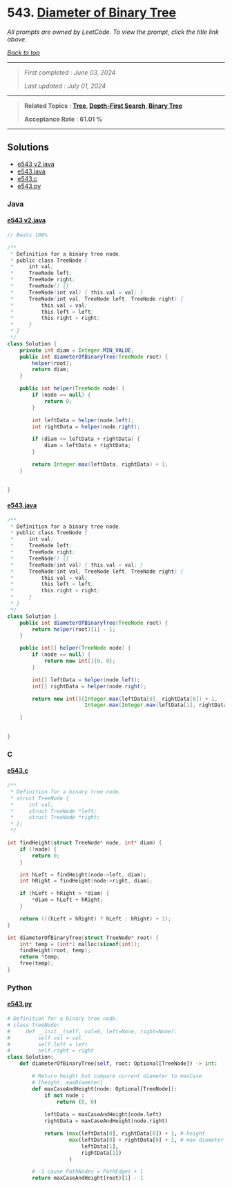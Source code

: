 # 543. [Diameter of Binary Tree](<https://leetcode.com/problems/diameter-of-binary-tree>)

*All prompts are owned by LeetCode. To view the prompt, click the title link above.*

*[Back to top](<../README.md>)*

------

> *First completed : June 03, 2024*
>
> *Last updated : July 01, 2024*

------

> **Related Topics** : **[Tree](<by_topic/Tree.md>), [Depth-First Search](<by_topic/Depth-First Search.md>), [Binary Tree](<by_topic/Binary Tree.md>)**
>
> **Acceptance Rate** : **61.01 %**

------

## Solutions

- [e543 v2.java](<../my-submissions/e543 v2.java>)
- [e543.java](<../my-submissions/e543.java>)
- [e543.c](<../my-submissions/e543.c>)
- [e543.py](<../my-submissions/e543.py>)
### Java
#### [e543 v2.java](<../my-submissions/e543 v2.java>)
```Java
// Beats 100% 

/**
 * Definition for a binary tree node.
 * public class TreeNode {
 *     int val;
 *     TreeNode left;
 *     TreeNode right;
 *     TreeNode() {}
 *     TreeNode(int val) { this.val = val; }
 *     TreeNode(int val, TreeNode left, TreeNode right) {
 *         this.val = val;
 *         this.left = left;
 *         this.right = right;
 *     }
 * }
 */
class Solution {
    private int diam = Integer.MIN_VALUE;
    public int diameterOfBinaryTree(TreeNode root) {
        helper(root);
        return diam;
    }

    public int helper(TreeNode node) {
        if (node == null) {
            return 0;
        }

        int leftData = helper(node.left);
        int rightData = helper(node.right);

        if (diam <= leftData + rightData) {
            diam = leftData + rightData;
        }

        return Integer.max(leftData, rightData) + 1;
    }

    
}
```

#### [e543.java](<../my-submissions/e543.java>)
```Java
/**
 * Definition for a binary tree node.
 * public class TreeNode {
 *     int val;
 *     TreeNode left;
 *     TreeNode right;
 *     TreeNode() {}
 *     TreeNode(int val) { this.val = val; }
 *     TreeNode(int val, TreeNode left, TreeNode right) {
 *         this.val = val;
 *         this.left = left;
 *         this.right = right;
 *     }
 * }
 */
class Solution {
    public int diameterOfBinaryTree(TreeNode root) {
        return helper(root)[1] - 1;
    }

    public int[] helper(TreeNode node) {
        if (node == null) {
            return new int[]{0, 0};
        }

        int[] leftData = helper(node.left);
        int[] rightData = helper(node.right);

        return new int[]{Integer.max(leftData[0], rightData[0]) + 1,
                         Integer.max(Integer.max(leftData[1], rightData[1]), leftData[0] + rightData[0] + 1)};

    }

    
}
```

### C
#### [e543.c](<../my-submissions/e543.c>)
```C
/**
 * Definition for a binary tree node.
 * struct TreeNode {
 *     int val;
 *     struct TreeNode *left;
 *     struct TreeNode *right;
 * };
 */

int findHeight(struct TreeNode* node, int* diam) {
    if (!node) {
        return 0;
    }

    int hLeft = findHeight(node->left, diam);
    int hRight = findHeight(node->right, diam);

    if (hLeft + hRight > *diam) {
        *diam = hLeft + hRight;
    }

    return (((hLeft > hRight) ? hLeft : hRight) + 1);
} 

int diameterOfBinaryTree(struct TreeNode* root) {
    int* temp = (int*) malloc(sizeof(int));
    findHeight(root, temp);
    return *temp;
    free(temp);
}
```

### Python
#### [e543.py](<../my-submissions/e543.py>)
```Python
# Definition for a binary tree node.
# class TreeNode:
#     def __init__(self, val=0, left=None, right=None):
#         self.val = val
#         self.left = left
#         self.right = right
class Solution:
    def diameterOfBinaryTree(self, root: Optional[TreeNode]) -> int:

        # Return height but compare current diameter to maxCase
        # [height, maxDiameter]
        def maxCaseAndHeight(node: Optional[TreeNode]):
            if not node :
                return (0, 0)
            
            leftData = maxCaseAndHeight(node.left)
            rightData = maxCaseAndHeight(node.right)

            return (max(leftData[0], rightData[0]) + 1, # height
                    max(leftData[0] + rightData[0] + 1, # max diameter
                        leftData[1], 
                        rightData[1])
                    )

        # -1 cause PathNodes = PathEdges + 1
        return maxCaseAndHeight(root)[1] - 1


```

